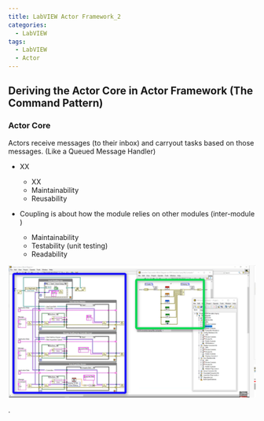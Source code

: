 ```yaml
---
title: LabVIEW Actor Framework_2
categories:
  - LabVIEW
tags:
  - LabVIEW
  - Actor
---
```

## Deriving the Actor Core in Actor Framework (The Command Pattern)

### Actor Core

Actors receive messages (to their inbox) and carryout tasks based on those messages. (Like a Queued Message Handler) 

* XX
    * XX
    * Maintainability
    * Reusability


* Coupling is about how the module relies on other modules (inter-module )
    * Maintainability
    * Testability (unit testing)
    * Readability

<p align="center"> <img src="/assets/images/LabVIEW Actor Framework/1/Modular Structure.png"> </p>
.
